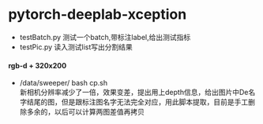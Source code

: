 # pytorch-deeplab-xception
- testBatch.py 测试一个batch,带标注label,给出测试指标  
- testPic.py 读入测试list写出分割结果  
#### rgb-d + 320x200  
- /data/sweeper/ bash cp.sh  
  新相机分辨率减少了一倍，效果变差，提出用上depth信息，给出图片中De名字结尾的图，但是跟标注图名字无法完全对应，用此脚本提取，目前是手工删除多余的，以后可以计算两图差值再拷贝
